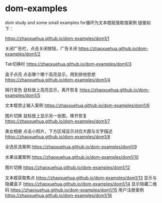 # dom-examples
dom study and some small examples
for循环为文本框赋值取值案例 链接如下：

https://zhaoxuehua.github.io/dom-examples/dom1/1

关闭广告栏，点击关闭按钮，广告关闭
https://zhaoxuehua.github.io/dom-examples/dom1/2

Tab切换栏
https://zhaoxuehua.github.io/dom-examples/dom1/3

盒子点亮  点击哪个哪个高亮显示，用到排他思想
https://zhaoxuehua.github.io/dom-examples/dom1/4

隔行变色  鼠标放上高亮显示，离开恢复
https://zhaoxuehua.github.io/dom-examples/dom1/5

文本框禁止输入案例
https://zhaoxuehua.github.io/dom-examples/dom1/6

图片切换  鼠标放上显示另一张图，移开恢复
https://zhaoxuehua.github.io/dom-examples/dom1/7

美女相册 点击小照片，下方区域显示对应大图与文字描述
https://zhaoxuehua.github.io/dom-examples/dom1/8

全选反选案例
https://zhaoxuehua.github.io/dom-examples/dom1/9

水果设置案例
https://zhaoxuehua.github.io/dom-examples/dom1/10

图片切换
https://zhaoxuehua.github.io/dom-examples/dom1/12

文本框获取焦点
https://zhaoxuehua.github.io/dom-examples/dom1/13
 显示与隐藏盒子
https://zhaoxuehua.github.io/dom-examples/dom1/14
显示隐藏二维码
https://zhaoxuehua.github.io/dom-examples/dom1/15
用户注册案例
https://zhaoxuehua.github.io/dom-examples/dom1/16

